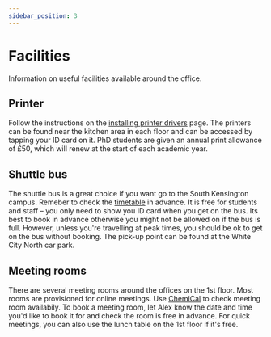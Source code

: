 ```yaml
---
sidebar_position: 3
---
```


# Facilities

Information on useful facilities available around the office.

## Printer

Follow the instructions on the [installing printer drivers](https://www.imperial.ac.uk/admin-services/ict/self-service/computers-printing/printing-photocopying-and-scanning/install-print-drivers/) page.
The printers can be found near the kitchen area in each floor and can be accessed by tapping your ID card on it.
PhD students are given an annual print allowance of £50, which will renew at the start of each academic year. 

## Shuttle bus

The shuttle bus is a great choice if you want go to the South Kensington campus. Remeber to check the [timetable](https://www.imperial.ac.uk/estates-facilities/travel/shuttle-bus/) in advance. It is free for students and staff – you only need to show you ID card when you get on the bus.
Its best to book in advance otherwise you might not be allowed on if the bus is full. However, unless you're travelling at peak times, you should be ok to get on the bus without booking. The pick-up point can be found at the White City North car park.

## Meeting rooms

There are several meeting rooms around the offices on the 1st floor. Most rooms are provisioned for online meetings. Use [ChemiCal](https://chemunity.imperial.ac.uk/chemical/) to check meeting room availabily. To book a meeting room, let Alex know the date and time you'd like to book it for and check the room is free in advance. For quick meetings, you can also use the lunch table on the 1st floor if it's free.
